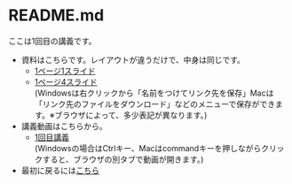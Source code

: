 # README.md
ここは1回目の講義です。 </br>
* 資料はこちらです。レイアウトが違うだけで、中身は同じです。</br>
  * [1ページ1スライド](2025統計学_基礎01.pdf) </br>
  * [1ページ4スライド](2025統計学_基礎01_1P4.pdf)　</br>
(Windowsは右クリックから「名前をつけてリンク先を保存」Macは「リンク先のファイルをダウンロード」などのメニューで保存ができます。※ブラウザによって、多少表記が異なります。)</br>
* 講義動画はこちらから。 </br>
  * [1回目講義](https://youtu.be/d3muQSLv17c) </br>
(Windowsの場合はCtrlキー、Macはcommandキーを押しながらクリックすると、ブラウザの別タブで動画が開きます。)</br>
* 最初に戻るには[こちら](https://github.com/kerokerodasu-collab/2025_grad_stat/blob/main/README.md#2025_grad_stat)
